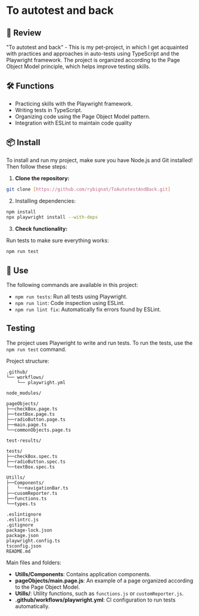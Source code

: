 # To autotest and back

## 🚀 Review

"To autotest and back" - This is my pet-project, in which I get acquainted with practices and approaches in auto-tests using TypeScript and the Playwright framework. The project is organized according to the Page Object Model principle, which helps improve testing skills.

## 🛠️ Functions

- Practicing skills with the Playwright framework.
- Writing tests in TypeScript.
- Organizing code using the Page Object Model pattern.
- Integration with ESLint to maintain code quality

## 📦 Install

To install and run my project, make sure you have Node.js and Git installed! Then follow these steps:

1. **Clone the repository:**

```bash
git clone [https://github.com/rybignat/ToAutotestAndBack.git]
```

2. Installing dependencies:

```bash
npm install
npx playwright install --with-deps
```

3. **Check functionality:**

Run tests to make sure everything works:

```bash
npm run test
```

## 🚀 Use

The following commands are available in this project:

- `npm run tests`: Run all tests using Playwright.
- `npm run lint`: Code inspection using ESLint.
- `npm run lint fix`: Automatically fix errors found by ESLint.

##    Testing

The project uses Playwright to write and run tests. To run the tests, use the `npm run test` command.

Project structure:

```plaintext
.github/
└── workflows/
    └── playwright.yml

node_modules/

pageObjects/
├──checkBox.page.ts
├──textBox.page.ts
├──radioButton.page.ts
├──main.page.ts
└──commonObjects.page.ts

test-results/

tests/
├──checkBox.spec.ts
├──radioButton.spec.ts
└──textBox.spec.ts

Utills/
├──Components/
|   └──navigationBar.ts
├──cusomReporter.ts
├──functions.ts
└──types.ts

.eslintignore
.eslintrc.js
.gitignore
package-lock.json
package.json
playwright.config.ts
tsconfig.json
README.md
```

Main files and folders:

- **Utills/Components**: Contains application components.
- **pageObjects/main.page.js**: An example of a page organized according to the Page Object Model.
- **Utills/**: Utility functions, such as `functions.js` or `customReporter.js`.
- **.github/workflows/playwright.yml**: CI configuration to run tests automatically.
